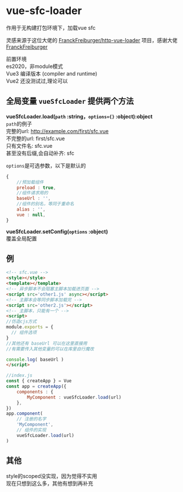 # vue-sfc-loader
作用于无构建打包环境下，加载vue sfc  

灵感来源于这位大佬的 [FranckFreiburger/http-vue-loader](https://github.com/FranckFreiburger/http-vue-loader) 项目，感谢大佬[FranckFreiburger](https://github.com/FranckFreiburger)  

前置环境  
es2020，非module模式  
Vue3 编译版本 (compiler and runtime)  
Vue2 还没测试过,理论可以  


## 全局变量 `vueSfcLoader` 提供两个方法  

**vueSfcLoader.load(`path` :string，`options={}` :object):object**  
`path`的例子  
完整的url: http://example.com/first/sfc.vue  
不完整的url: first/sfc.vue  
只有文件名: sfc.vue  
甚至没有后缀,会自动补齐: sfc  

`options`是可选参数，以下是默认的
```javascript
{
	//预加载组件
	preload : true,
  	//组件请求用的
  	baseUrl : '',
  	//组件的别名，等同于重命名
  	alias : '',
  	vue : null,
}
```
**vueSfcLoader.setConfig(`options` :object)**  
覆盖全局配置
## 例
```html
<!-- sfc.vue -->
<style></style>
<template></template>
<!-- 异步脚本不会阻塞主脚本加载进页面 -->
<script src='other1.js' async></script>
<!-- 主脚本会等同步脚本加载完 -->
<script src='other2.js'></script>
<!-- 主脚本，只能有一个 -->
<script>
//仿造cjs方式
module.exports = {
  // 组件选项
}
//其他还有 baseUrl 可以在这里直接用
//有需要传入其他变量的可以在库里自行魔改

console.log( baseUrl )
</script>
```
```javascript
//index.js
const { createApp } = Vue
const app = createApp({
	components : {
		MyComponent : vueSfcLoader.load(url)
	},
})
app.component(
	// 注册的名字
	'MyComponent',
	// 组件的实现
	vueSfcLoader.load(url)
)
```

## 其他
style的scoped没实现，因为觉得不实用  
现在只想到这么多，其他有想到再补充
